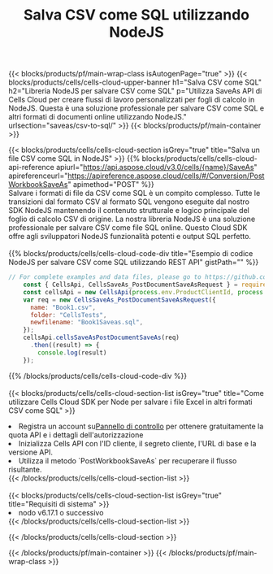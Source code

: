﻿---
title:  Salva CSV come SQL utilizzando NodeJS
description:  Utilizzando Aspose.Cells Cloud SDK per NodeJS per salvare il file in formato CSV come file in formato SQL.
---
{{< blocks/products/pf/main-wrap-class isAutogenPage="true" >}}
{{< blocks/products/cells/cells-cloud-upper-banner h1="Salva CSV come SQL" h2="Libreria NodeJS per salvare CSV come SQL" p="Utilizza SaveAs API di Cells Cloud per creare flussi di lavoro personalizzati per fogli di calcolo in NodeJS. Questa è una soluzione professionale per salvare CSV come SQL e altri formati di documenti online utilizzando NodeJS." urlsection="saveas/csv-to-sql/" >}}
{{< blocks/products/pf/main-container >}}

{{< blocks/products/cells/cells-cloud-section isGrey="true" title="Salva un file CSV come SQL in NodeJS" >}}
{{% blocks/products/cells/cells-cloud-api-reference apiurl="https://api.aspose.cloud/v3.0/cells/{name}/SaveAs" apireferenceurl="https://apireference.aspose.cloud/cells/#/Conversion/PostWorkbookSaveAs" apimethod="POST" %}}
<br/>
Salvare i formati di file da CSV come SQL è un compito complesso. Tutte le transizioni dal formato CSV al formato SQL vengono eseguite dal nostro SDK NodeJS mantenendo il contenuto strutturale e logico principale del foglio di calcolo CSV di origine. La nostra libreria NodeJS è una soluzione professionale per salvare CSV come file SQL online. Questo Cloud SDK offre agli sviluppatori NodeJS funzionalità potenti e output SQL perfetto.
<br/>
<br/>
{{% blocks/products/cells/cells-cloud-code-div title="Esempio di codice NodeJS per salvare CSV come SQL utilizzando REST API" gistPath="" %}}
  
```js
// For complete examples and data files, please go to https://github.com/aspose-cells-cloud/aspose-cells-cloud-node/
    const { CellsApi, CellsSaveAs_PostDocumentSaveAsRequest } = require("asposecellscloud");
    const cellsApi = new CellsApi(process.env.ProductClientId, process.env.ProductClientSecret);
    var req = new CellsSaveAs_PostDocumentSaveAsRequest({
      name: "Book1.csv",
      folder: "CellsTests",
      newfilename: "Book1Saveas.sql",
    });
    cellsApi.cellsSaveAsPostDocumentSaveAs(req)
      .then((result) => {
        console.log(result)
    });
```
  
{{% /blocks/products/cells/cells-cloud-code-div %}}
<br/>
<br/>
{{< blocks/products/cells/cells-cloud-section-list isGrey="true" title="Come utilizzare Cells Cloud SDK per Node per salvare i file Excel in altri formati CSV come SQL" >}}
<li> Registra un account su<a href="https://dashboard.aspose.cloud/">Pannello di controllo</a> per ottenere gratuitamente la quota API e i dettagli dell'autorizzazione</li>
<li>Inizializza Cells API con l'ID cliente, il segreto cliente, l'URL di base e la versione API.</li>
<li>Utilizza il metodo `PostWorkbookSaveAs` per recuperare il flusso risultante.</li>
{{< /blocks/products/cells/cells-cloud-section-list >}}
<br/>
<br/>
{{< blocks/products/cells/cells-cloud-section-list isGrey="true" title="Requisiti di sistema" >}}
<li>nodo v6.17.1 o successivo</li>
{{< /blocks/products/cells/cells-cloud-section-list >}}

{{< /blocks/products/cells/cells-cloud-section >}}

{{< /blocks/products/pf/main-container >}}
{{< /blocks/products/pf/main-wrap-class >}}
